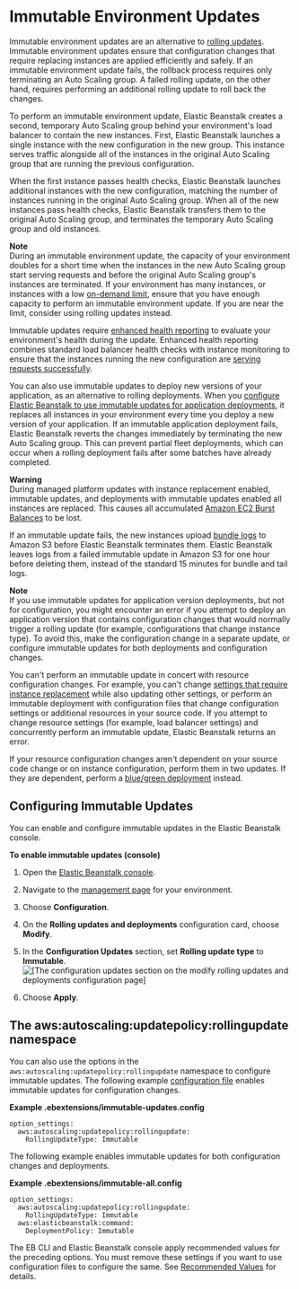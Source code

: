 # Immutable Environment Updates<a name="environmentmgmt-updates-immutable"></a>

Immutable environment updates are an alternative to [rolling updates](using-features.rollingupdates.md)\. Immutable environment updates ensure that configuration changes that require replacing instances are applied efficiently and safely\. If an immutable environment update fails, the rollback process requires only terminating an Auto Scaling group\. A failed rolling update, on the other hand, requires performing an additional rolling update to roll back the changes\.

To perform an immutable environment update, Elastic Beanstalk creates a second, temporary Auto Scaling group behind your environment's load balancer to contain the new instances\. First, Elastic Beanstalk launches a single instance with the new configuration in the new group\. This instance serves traffic alongside all of the instances in the original Auto Scaling group that are running the previous configuration\.

When the first instance passes health checks, Elastic Beanstalk launches additional instances with the new configuration, matching the number of instances running in the original Auto Scaling group\. When all of the new instances pass health checks, Elastic Beanstalk transfers them to the original Auto Scaling group, and terminates the temporary Auto Scaling group and old instances\.

**Note**  
During an immutable environment update, the capacity of your environment doubles for a short time when the instances in the new Auto Scaling group start serving requests and before the original Auto Scaling group's instances are terminated\. If your environment has many instances, or instances with a low [on\-demand limit](https://aws.amazon.com/ec2/faqs/#How_many_instances_can_I_run_in_Amazon_EC2), ensure that you have enough capacity to perform an immutable environment update\. If you are near the limit, consider using rolling updates instead\.

Immutable updates require [enhanced health reporting](health-enhanced.md) to evaluate your environment's health during the update\. Enhanced health reporting combines standard load balancer health checks with instance monitoring to ensure that the instances running the new configuration are [serving requests successfully](health-enhanced.md#health-enhanced-factors)\.

You can also use immutable updates to deploy new versions of your application, as an alternative to rolling deployments\. When you [configure Elastic Beanstalk to use immutable updates for application deployments](using-features.rolling-version-deploy.md), it replaces all instances in your environment every time you deploy a new version of your application\. If an immutable application deployment fails, Elastic Beanstalk reverts the changes immediately by terminating the new Auto Scaling group\. This can prevent partial fleet deployments, which can occur when a rolling deployment fails after some batches have already completed\.

**Warning**  
During managed platform updates with instance replacement enabled, immutable updates, and deployments with immutable updates enabled all instances are replaced\. This causes all accumulated [Amazon EC2 Burst Balances](https://docs.aws.amazon.com/AWSEC2/latest/DeveloperGuide/burstable-performance-instances.html) to be lost\.

If an immutable update fails, the new instances upload [bundle logs](using-features.logging.md) to Amazon S3 before Elastic Beanstalk terminates them\. Elastic Beanstalk leaves logs from a failed immutable update in Amazon S3 for one hour before deleting them, instead of the standard 15 minutes for bundle and tail logs\.

**Note**  
If you use immutable updates for application version deployments, but not for configuration, you might encounter an error if you attempt to deploy an application version that contains configuration changes that would normally trigger a rolling update \(for example, configurations that change instance type\)\. To avoid this, make the configuration change in a separate update, or configure immutable updates for both deployments and configuration changes\.

You can't perform an immutable update in concert with resource configuration changes\. For example, you can't change [settings that require instance replacement](environments-updating.md) while also updating other settings, or perform an immutable deployment with configuration files that change configuration settings or additional resources in your source code\. If you attempt to change resource settings \(for example, load balancer settings\) and concurrently perform an immutable update, Elastic Beanstalk returns an error\.

If your resource configuration changes aren't dependent on your source code change or on instance configuration, perform them in two updates\. If they are dependent, perform a [blue/green deployment](using-features.CNAMESwap.md) instead\.

## Configuring Immutable Updates<a name="updates-immutable-configure"></a>

You can enable and configure immutable updates in the Elastic Beanstalk console\.

**To enable immutable updates \(console\)**

1. Open the [Elastic Beanstalk console](https://console.aws.amazon.com/elasticbeanstalk)\.

1. Navigate to the [management page](environments-console.md) for your environment\.

1. Choose **Configuration**\.

1. On the **Rolling updates and deployments** configuration card, choose **Modify**\.

1. In the **Configuration Updates** section, set **Rolling update type** to **Immutable**\.  
![\[The configuration updates section on the modify rolling updates and deployments configuration page\]](http://docs.aws.amazon.com/elasticbeanstalk/latest/dg/images/environments-mgmt-updates-immutable.png)

1. Choose **Apply**\.

## The aws:autoscaling:updatepolicy:rollingupdate namespace<a name="updates-immutable-namespace"></a>

You can also use the options in the `aws:autoscaling:updatepolicy:rollingupdate` namespace to configure immutable updates\. The following example [configuration file](ebextensions.md) enables immutable updates for configuration changes\.

**Example \.ebextensions/immutable\-updates\.config**  

```
option_settings:
  aws:autoscaling:updatepolicy:rollingupdate:
    RollingUpdateType: Immutable
```

The following example enables immutable updates for both configuration changes and deployments\.

**Example \.ebextensions/immutable\-all\.config**  

```
option_settings:
  aws:autoscaling:updatepolicy:rollingupdate:
    RollingUpdateType: Immutable
  aws:elasticbeanstalk:command:
    DeploymentPolicy: Immutable
```

The EB CLI and Elastic Beanstalk console apply recommended values for the preceding options\. You must remove these settings if you want to use configuration files to configure the same\. See [Recommended Values](command-options.md#configuration-options-recommendedvalues) for details\.
